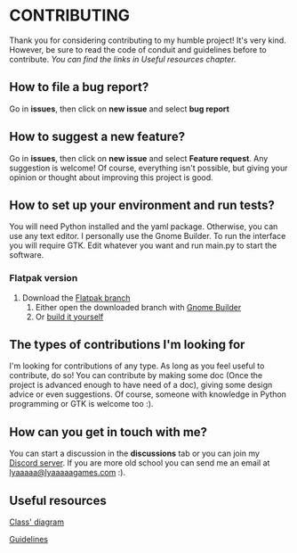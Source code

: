 # CONTRIBUTING

Thank you for considering contributing to my humble project! It's very kind. 
However, be sure to read the code of conduit and guidelines before to contribute.
*You can find the links in Useful resources chapter.*

## How to file a bug report?
Go in **issues**, then click on **new issue** and select **bug report**

## How to suggest a new feature?
Go in **issues**, then click on **new issue** and select **Feature request**. Any suggestion is welcome! Of course, everything isn't possible, but giving your opinion or thought about improving this project is good.

## How to set up your environment and run tests?
You will need Python installed and the yaml package. Otherwise, you can use any text editor. I personally use the Gnome Builder.
To run the interface you will require GTK.
Edit whatever you want and run main.py to start the software.

### Flatpak version

1. Download the [Flatpak branch](https://github.com/Lyaaaaaaaaaaaaaaa/Project_Kanban/tree/Flatpak)
    1. Either open the downloaded branch with [Gnome Builder](https://wiki.gnome.org/Apps/Builder)
    2. Or [build it yourself](https://docs.flatpak.org/en/latest/building-introduction.html)

## The types of contributions I'm looking for
I'm looking for contributions of any type. As long as you feel useful to contribute, do so! You can contribute by making some doc (Once the project is advanced enough to have need of a doc), giving some design advice or even suggestions. Of course, someone with knowledge in Python programming or GTK is welcome too :).

## How can you get in touch with me?
You can start a discussion in the **discussions** tab or you can join my 
[Discord server](https://discord.gg/mJGSkJ3mgT).
If you are more old school you can send me an email at lyaaaaa@lyaaaaagames.com :).

## Useful resources

[Class' diagram](https://github.com/Lyaaaaaaaaaaaaaaa/Project_Kanban/blob/master/management/uml/Class_Diagram.png)

[Guidelines](https://github.com/Lyaaaaaaaaaaaaaaa/Project_Kanban/tree/master/guidelines)
